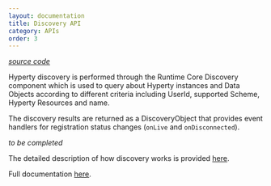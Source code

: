 ```yaml
---
layout: documentation
title: Discovery API
category: APIs
order: 3
---
```



*[source code](https://github.com/reTHINK-project/dev-service-framework/blob/master/src/message-factory/MessageFactory.js)*

Hyperty discovery is performed through the Runtime Core Discovery component which is used to query about Hyperty instances and Data Objects according to different criteria including UserId, supported Scheme, Hyperty Resources and name.

The discovery results are returned as a DiscoveryObject that provides event handlers for registration status changes (`onLive` and `onDisconnected`).

*to be completed*


The detailed description of how discovery works is provided [here](../dynamic-view/discovery/hyperty-discovery.md).

Full documentation [here](https://doc.esdoc.org/github.com/reTHINK-project/dev-service-framework/class/src/discovery/Discovery.js~Discovery.html).
